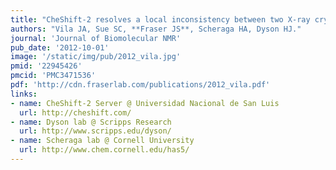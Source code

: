 ```yaml
---
title: "CheShift-2 resolves a local inconsistency between two X-ray crystal structures."
authors: "Vila JA, Sue SC, **Fraser JS**, Scheraga HA, Dyson HJ."
journal: 'Journal of Biomolecular NMR'
pub_date: '2012-10-01'
image: '/static/img/pub/2012_vila.jpg'
pmid: '22945426'
pmcid: 'PMC3471536'
pdf: 'http://cdn.fraserlab.com/publications/2012_vila.pdf'
links:
- name: CheShift-2 Server @ Universidad Nacional de San Luis
  url: http://cheshift.com/
- name: Dyson lab @ Scripps Research
  url: http://www.scripps.edu/dyson/
- name: Scheraga lab @ Cornell University
  url: http://www.chem.cornell.edu/has5/
---
```

